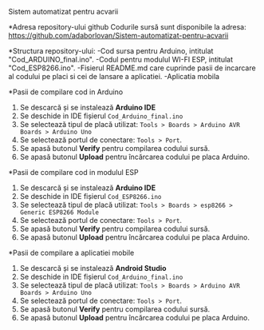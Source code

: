 Sistem automatizat pentru acvarii

*Adresa repository-ului github
Codurile sursă sunt disponibile la adresa: https://github.com/adaborlovan/Sistem-automatizat-pentru-acvarii

*Structura repository-ului:
-Cod sursa pentru Arduino, intitulat "Cod_ARDUINO_final.ino".
-Codul pentru modulul WI-FI ESP, intitulat "Cod_ESP8266.ino".
-Fisierul README.md care cuprinde pasii de incarcare al codului pe placi si cei de lansare a aplicatiei.
-Aplicatia mobila

*Pasii de compilare cod in Arduino
1. Se descarcă și se instalează **Arduino IDE** 
2. Se deschide in IDE fișierul `Cod_Arduino_final.ino`
3. Se selectează tipul de placă utilizat: `Tools > Boards > Arduino AVR Boards > Arduino Uno` 
4. Se selectează portul de conectare: `Tools > Port`.
5. Se apasă butonul **Verify** pentru compilarea codului sursă.
6. Se apasă butonul **Upload** pentru încărcarea codului pe placa Arduino.

*Pasii de compilare cod in modulul ESP
1. Se descarcă și se instalează **Arduino IDE** 
2. Se deschide in IDE fișierul `Cod_ESP8266.ino`
3. Se selectează tipul de placă utilizat: `Tools > Boards > esp8266 > Generic ESP8266 Module` 
4. Se selectează portul de conectare: `Tools > Port`.
5. Se apasă butonul **Verify** pentru compilarea codului sursă.
6. Se apasă butonul **Upload** pentru încărcarea codului pe placa Arduino.
   
*Pasii de compilare a aplicatiei mobile
1. Se descarcă și se instalează **Android Studio** 
2. Se deschide in IDE fișierul `Cod_Arduino_final.ino`
3. Se selectează tipul de placă utilizat: `Tools > Boards > Arduino AVR Boards > Arduino Uno` 
4. Se selectează portul de conectare: `Tools > Port`.
5. Se apasă butonul **Verify** pentru compilarea codului sursă.
6. Se apasă butonul **Upload** pentru încărcarea codului pe placa Arduino.

